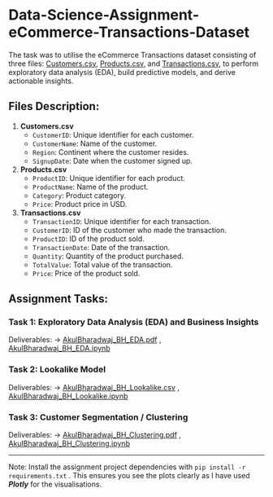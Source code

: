 # Data-Science-Assignment-eCommerce-Transactions-Dataset

The task was to utilise the eCommerce Transactions dataset consisting of three files: [Customers.csv](./Customers.csv), [Products.csv](./Products.csv), and [Transactions.csv](./Transactions.csv), to perform exploratory data analysis (EDA), build predictive models, and derive actionable insights.

## Files Description:

1. **Customers.csv**
   - `CustomerID`: Unique identifier for each customer.
   - `CustomerName`: Name of the customer.
   - `Region`: Continent where the customer resides.
   - `SignupDate`: Date when the customer signed up.
2. **Products.csv**
   - `ProductID`: Unique identifier for each product.
   - `ProductName`: Name of the product.
   - `Category`: Product category.
   - `Price`: Product price in USD.
3. **Transactions.csv**
   - `TransactionID`: Unique identifier for each transaction.
   - `CustomerID`: ID of the customer who made the transaction.
   - `ProductID`: ID of the product sold.
   - `TransactionDate`: Date of the transaction.
   - `Quantity`: Quantity of the product purchased.
   - `TotalValue`: Total value of the transaction.
   - `Price`: Price of the product sold.

## Assignment Tasks:

### Task 1: Exploratory Data Analysis (EDA) and Business Insights
Deliverables: -> [AkulBharadwaj_BH_EDA.pdf](./AkulBharadwaj_BH_EDA.pdf) , [AkulBharadwaj_BH_EDA.ipynb](./AkulBharadwaj_BH_EDA.ipynb)

### Task 2: Lookalike Model
Deliverables: -> [AkulBharadwaj_BH_Lookalike.csv](./AkulBharadwaj_BH_Lookalike.csv) , [AkulBharadwaj_BH_Lookalike.ipynb](./AkulBharadwaj_BH_Lookalike.ipynb)

### Task 3: Customer Segmentation / Clustering
Deliverables: -> [AkulBharadwaj_BH_Clustering.pdf](./AkulBharadwaj_BH_Clustering.pdf) , [AkulBharadwaj_BH_Clustering.ipynb](./AkulBharadwaj_BH_Clustering.ipynb)

--------------------------

Note: Install the assignment project dependencies with `pip install -r requirements.txt` . This ensures you see the plots clearly as I have used <i><b>Plotly</i></b> for the visualisations.
